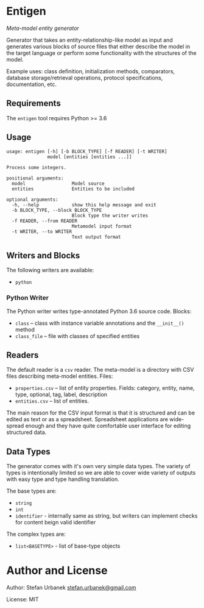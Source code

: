 # Entigen

_Meta-model entity generator_

Generator that takes an entity-relationship-like model as input and generates
various blocks of source files that either describe the model in the target
language or perform some functionality with the structures of the model.

Example uses: class definition, initialization methods, comparators, database
storage/retrieval operations, protocol specifications, documentation, etc.

## Requirements

The `entigen` tool requires Python >= 3.6


## Usage

	usage: entigen [-h] [-b BLOCK_TYPE] [-f READER] [-t WRITER]
				   model [entities [entities ...]]

	Process some integers.

	positional arguments:
	  model                 Model source
	  entities              Entities to be included

	optional arguments:
	  -h, --help            show this help message and exit
	  -b BLOCK_TYPE, --block BLOCK_TYPE
							Block type the writer writes
	  -f READER, --from READER
							Metamodel input format
	  -t WRITER, --to WRITER
							Text output format

## Writers and Blocks

The following writers are available:

* `python`


### Python Writer

The Python writer writes type-annotated Python 3.6 source code. Blocks:

* `class` – class with instance variable annotations and the
  `__init__()` method
* `class_file` – file with classes of specified entities


## Readers

The default reader is a `csv` reader. The meta-model is a directory with CSV
files describing meta-model entities. Files:

* `properties.csv` – list of entity properties. Fields: category, entity, name,
  type, optional, tag, label, description
* `entities.csv` – list of entities.

The main reason for the CSV input format is that it is structured and can be
edited as text or as a spreadsheet. Spreadsheet applications are wide-spread
enough and they have quite comfortable user interface for editing structured
data.


## Data Types

The generator comes with it's own very simple data types. The variety of types
is intentionally limited so we are able to cover wide variety of outputs with
easy type and type handling translation.

The base types are:

* `string`
* `int`
* `identifier` - internally same as string, but writers can implement checks
    for content beign valid identifier

The complex types are:

* `list<BASETYPE>` - list of base-type objects


# Author and License

Author: Stefan Urbanek stefan.urbanek@gmail.com

License: MIT
